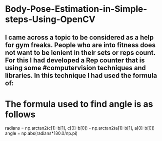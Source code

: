 # Body-Pose-Estimation-in-Simple-steps-Using-OpenCV
## I came across a topic to be considered as a help for gym freaks. People who are into fitness does not want to be lenient in their sets or reps count. For this I had developed a Rep counter that is using some #computervision techniques and libraries. In this technique I had used the formula of:

# The formula used to find angle is as follows
  radians = np.arctan2(c[1]-b[1], c[0]-b[0]) - np.arctan2(a[1]-b[1], a[0]-b[0])
  angle = np.abs(radians*180.0/np.pi)
